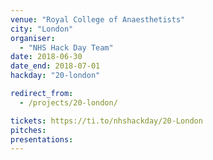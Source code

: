 ```yaml
---
venue: "Royal College of Anaesthetists"
city: "London"
organiser:
  - "NHS Hack Day Team"
date: 2018-06-30
date_end: 2018-07-01
hackday: "20-london"

redirect_from:
  - /projects/20-london/

tickets: https://ti.to/nhshackday/20-London
pitches:
presentations:
---
```

